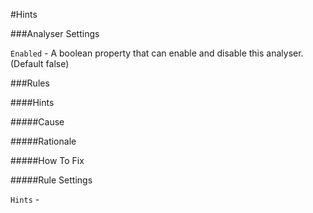 #Hints



###Analyser Settings

`Enabled` - A boolean property that can enable and disable this analyser. (Default false)

###Rules

####Hints

#####Cause



#####Rationale



#####How To Fix



#####Rule Settings

`Hints` - 